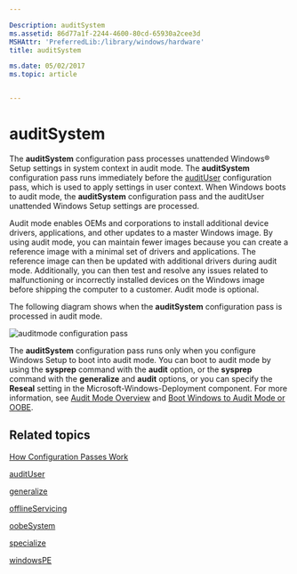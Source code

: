 ```yaml
---

Description: auditSystem
ms.assetid: 86d77a1f-2244-4600-80cd-65930a2cee3d
MSHAttr: 'PreferredLib:/library/windows/hardware'
title: auditSystem

ms.date: 05/02/2017
ms.topic: article


---
```


# auditSystem


The **auditSystem** configuration pass processes unattended Windows® Setup settings in system context in audit mode. The **auditSystem** configuration pass runs immediately before the [auditUser](audituser.md) configuration pass, which is used to apply settings in user context. When Windows boots to audit mode, the **auditSystem** configuration pass and the auditUser unattended Windows Setup settings are processed.

Audit mode enables OEMs and corporations to install additional device drivers, applications, and other updates to a master Windows image. By using audit mode, you can maintain fewer images because you can create a reference image with a minimal set of drivers and applications. The reference image can then be updated with additional drivers during audit mode. Additionally, you can then test and resolve any issues related to malfunctioning or incorrectly installed devices on the Windows image before shipping the computer to a customer. Audit mode is optional.

The following diagram shows when the **auditSystem** configuration pass is processed in audit mode.

![auditmode configuration pass](images/dep-win8-l-auditmode.jpg)

The **auditSystem** configuration pass runs only when you configure Windows Setup to boot into audit mode. You can boot to audit mode by using the **sysprep** command with the **audit** option, or the **sysprep** command with the **generalize** and **audit** options, or you can specify the **Reseal** setting in the Microsoft-Windows-Deployment component. For more information, see [Audit Mode Overview](audit-mode-overview.md) and [Boot Windows to Audit Mode or OOBE](boot-windows-to-audit-mode-or-oobe.md).

## <span id="related_topics"></span>Related topics


[How Configuration Passes Work](how-configuration-passes-work.md)

[auditUser](audituser.md)

[generalize](generalize.md)

[offlineServicing](offlineservicing.md)

[oobeSystem](oobesystem.md)

[specialize](specialize.md)

[windowsPE](windowspe.md)

 

 






